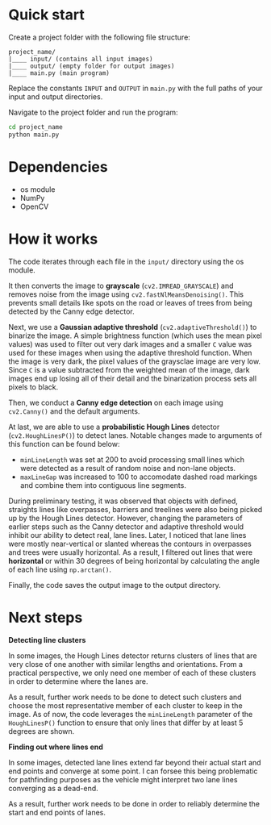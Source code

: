 # Quick start
Create a project folder with the following file structure:
```
project_name/
|____ input/ (contains all input images)
|____ output/ (empty folder for output images)
|____ main.py (main program)
```

Replace the constants ```INPUT``` and ```OUTPUT``` in ```main.py``` with the full paths of your input and output directories.

Navigate to the project folder and run the program:
```bash
cd project_name
python main.py
```

# Dependencies
* os module
* NumPy
* OpenCV

# How it works

The code iterates through each file in the ```input/``` directory using the os module.

It then converts the image to **grayscale** (```cv2.IMREAD_GRAYSCALE```) and removes noise from the image using ```cv2.fastNlMeansDenoising()```. This prevents small details like spots on the road or leaves of trees from being detected by the Canny edge detector.

Next, we use a **Gaussian adaptive threshold** (```cv2.adaptiveThreshold()```) to binarize the image. A simple brightness function (which uses the mean pixel values) was used to filter out very dark images and a smaller ```C``` value was used for these images when using the adaptive threshold function. When the image is very dark, the pixel values of the graysclae image are very low. Since ```C``` is a value subtracted from the weighted mean of the image, dark images end up losing all of their detail and the binarization process sets all pixels to black.

Then, we conduct a **Canny edge detection** on each image using ```cv2.Canny()``` and the default arguments.

At last, we are able to use a **probabilistic Hough Lines** detector (```cv2.HoughLinesP()```) to detect lanes. Notable changes made to arguments of this function can be found below:

* ```minLineLength``` was set at 200 to avoid processing small lines which were detected as a result of random noise and non-lane objects.
* ```maxLineGap``` was increased to 100 to accomodate dashed road markings and combine them into contiguous line segments.

During preliminary testing, it was observed that objects with defined, straights lines like overpasses, barriers and treelines were also being picked up by the Hough Lines detector. However, changing the parameters of earlier steps such as the Canny detector and adaptive threshold would inhibit our ability to detect real, lane lines. Later, I noticed that lane lines were mostly near-vertical or slanted whereas the contours in overpasses and trees were usually horizontal. As a result, I filtered out lines that were **horizontal** or within 30 degrees of being horizontal by calculating the angle of each line using ```np.arctan()```.

Finally, the code saves the output image to the output directory.

# Next steps

**Detecting line clusters**

In some images, the Hough Lines detector returns clusters of lines that are very close of one another with similar lengths and orientations. From a practical perspective, we only need one member of each of these clusters in order to determine where the lanes are.

As a result, further work needs to be done to detect such clusters and choose the most representative member of each cluster to keep in the image. As of now, the code leverages the ```minLineLength``` parameter of the ```HoughLinesP()``` function to ensure that only lines that differ by at least 5 degrees are shown.

**Finding out where lines end**

In some images, detected lane lines extend far beyond their actual start and end points and converge at some point. I can forsee this being problematic for pathfinding purposes as the vehicle might interpret two lane lines converging as a dead-end.

As a result, further work needs to be done in order to reliably determine the start and end points of lanes.